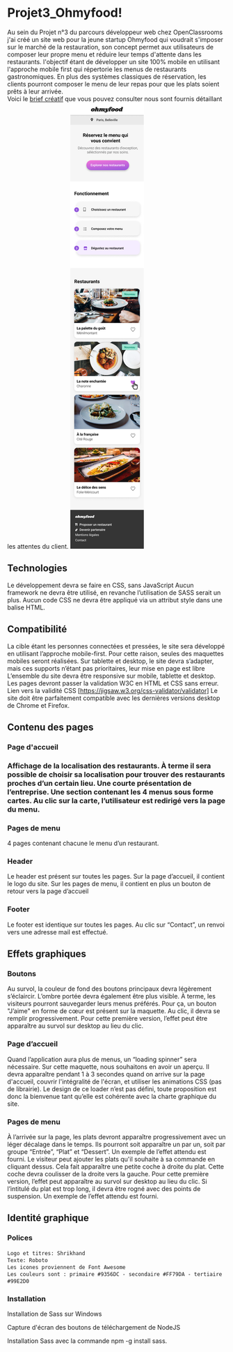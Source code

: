 
<h1>Projet3_Ohmyfood!</h1>


Au sein du Projet n°3 du parcours développeur web chez OpenClassrooms j'ai créé un site web pour la jeune startup Ohmyfood qui voudrait s'imposer sur le marché de la restauration,  son concept permet aux utilisateurs de composer leur propre menu et réduire leur temps d'attente dans les restaurants.
l'objectif étant de développer un site 100% mobile en utilisant l'approche mobile first qui répertorie les menus de restaurants gastronomiques. En plus des systèmes classiques de réservation, les clients pourront composer le menu de leur repas pour que les plats soient prêts à leur arrivée.
<br/>
Voici le <a href="https://s3.eu-west-1.amazonaws.com/course.oc-static.com/projects/Front-End+V2/P3+CSS+animations/DW+P3+-+Brief+creatif+-+Ohmyfood!.pdf">brief créatif</a> que vous pouvez consulter nous sont fournis détaillant les attentes du client.
 <img src="public/images/Accueil.png">

<h2>Technologies</h2>

   <p> Le développement devra se faire en CSS, sans JavaScript
    Aucun framework ne devra être utilisé, en revanche l’utilisation de SASS serait un plus.
    Aucun code CSS ne devra être appliqué via un attribut style dans une balise HTML.</p>

<h2>Compatibilité</h2>

La cible étant les personnes connectées et pressées, le site sera développé en utilisant l’approche mobile-first. Pour cette raison, seules des maquettes mobiles seront réalisées. Sur tablette et desktop, le site devra s’adapter, mais ces supports n’étant pas prioritaires, leur mise en page est libre
L’ensemble du site devra être responsive sur mobile, tablette et desktop.
Les pages devront passer la validation W3C en HTML et CSS sans erreur.
Lien vers la validité CSS [https://jigsaw.w3.org/css-validator/validator]
Le site doit être parfaitement compatible avec les dernières versions desktop de Chrome et Firefox.

<h2>Contenu des pages</h2>

<h3>Page d'accueil<h3>

Affichage de la localisation des restaurants. À terme il sera possible de choisir sa localisation pour trouver des restaurants proches d’un certain lieu.
Une courte présentation de l’entreprise.
Une section contenant les 4 menus sous forme cartes. Au clic sur la carte, l’utilisateur est redirigé vers la page du menu.

<h3>Pages de menu</h3>

4 pages contenant chacune le menu d’un restaurant.

<h3>Header</h3>

Le header est présent sur toutes les pages.
Sur la page d’accueil, il contient le logo du site.
Sur les pages de menu, il contient en plus un bouton de retour vers la page d’accueil

<h3>Footer</h3>

Le footer est identique sur toutes les pages.
Au clic sur “Contact”, un renvoi vers une adresse mail est effectué.

<h2>Effets graphiques</h2>

<h3>Boutons</h3>

Au survol, la couleur de fond des boutons principaux devra légèrement s’éclaircir. L’ombre portée devra également être plus visible.
 À terme, les visiteurs pourront sauvegarder leurs menus préférés. Pour ça, un bouton "J’aime" en forme de cœur est présent sur la maquette. Au clic, il devra se remplir progressivement. Pour cette première version, l’effet peut être apparaître au survol sur desktop au lieu du clic. 

<h3>Page d’accueil</h3>

   <p> Quand l’application aura plus de menus, un “loading spinner” sera nécessaire. Sur cette maquette, nous souhaitons en avoir un aperçu. Il devra apparaître pendant 1 à 3 secondes quand on arrive sur la page d'accueil, couvrir l'intégralité de l'écran, et utiliser les animations CSS (pas de librairie). Le design de ce loader n’est pas défini, toute proposition est donc la bienvenue tant qu’elle est cohérente avec la charte graphique du site. </p>

<h3>Pages de menu</h3>

   À l’arrivée sur la page, les plats devront apparaître progressivement avec un léger décalage dans le temps. Ils pourront soit apparaître un par un, soit par groupe “Entrée”, “Plat” et “Dessert”. Un exemple de l’effet attendu est fourni.
    Le visiteur peut ajouter les plats qu'il souhaite à sa commande en cliquant dessus. Cela fait apparaître une petite coche à droite du plat. Cette coche devra coulisser de la droite vers la gauche. Pour cette première version, l’effet peut apparaître au survol sur desktop au lieu du clic. Si l’intitulé du plat est trop long, il devra être rogné avec des points de suspension. Un exemple de l’effet attendu est fourni. 

<h2>Identité graphique</h2>

<h3>Polices</h3>

    Logo et titres: Shrikhand
    Texte: Roboto
    Les icones proviennent de Font Awesome
    Les couleurs sont : primaire #9356DC - secondaire #FF79DA - tertiaire #99E2D0


<h3>Installation</h3>

Installation de Sass sur Windows 

Capture d'écran des boutons de téléchargement de NodeJS

Installation Sass avec la commande npm -g install sass.


